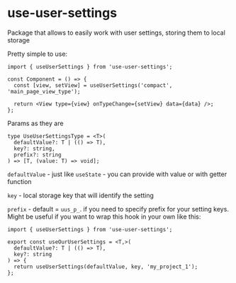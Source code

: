 # use-user-settings

Package that allows to easily work with user settings, storing them to local storage

Pretty simple to use:

```tsx
import { useUserSettings } from 'use-user-settings';

const Component = () => {
  const [view, setView] = useUserSettings('compact', 'main_page_view_type');

  return <View type={view} onTypeChange={setView} data={data} />;
};
```

Params as they are

```tsx
type UseUserSettingsType = <T>(
  defaultValue?: T | (() => T),
  key?: string,
  prefix?: string
) => [T, (value: T) => void];
```

`defaultValue` - just like `useState` - you can provide with value or with getter function

`key` - local storage key that will identify the setting

`prefix` - default = `uus_p_`. if you need to specify prefix for your setting keys. Might be useful if you want to wrap this hook in your own like this:

```tsx
import { useUserSettings } from 'use-user-settings';

export const useOurUserSettings = <T,>(
  defaultValue?: T | (() => T),
  key?: string
) => {
  return useUserSettings(defaultValue, key, 'my_project_1');
};
```
